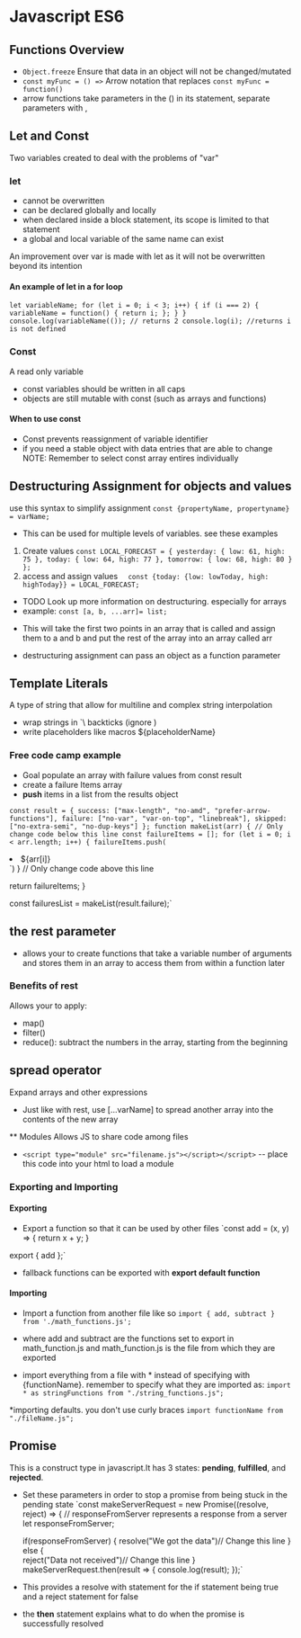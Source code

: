 # Javascript ES6

## Functions Overview
* `Object.freeze` Ensure that data in an object will not be changed/mutated
* `const myFunc = () =>` Arrow notation that replaces `const myFunc = function()`
* arrow functions take parameters in the () in its statement, separate parameters with ,
## Let and Const
Two variables created to deal with the problems of "var"

### let
* cannot be overwritten
* can be declared globally and locally
* when declared inside a block statement, its scope is limited to that statement
* a global and local variable of the same name can exist

An improvement over var is made with let as it will not be overwritten beyond its intention

#### An example of let in a for loop
`let variableName;
for (let i = 0; i < 3; i++) {
if (i === 2) {
variableName = function() {
return i;
};
}
}
console.log(variableName(());
// returns 2
console.log(i);
//returns i is not defined`

### Const
A read only variable
* const variables should be written in all caps
* objects are still mutable with const (such as arrays and functions)

#### When to use const
* Const prevents reassignment of variable identifier
* if you need a stable object with data entries that are able to change
NOTE: Remember to select const array entires individually

## Destructuring Assignment for objects and values
use this syntax to simplify assignment
`const {propertyName, propertyname} = varName;`
* This can be used for multiple levels of variables. see these examples
1. Create values
`const LOCAL_FORECAST = {
  yesterday: { low: 61, high: 75 },
  today: { low: 64, high: 77 },
  tomorrow: { low: 68, high: 80 }
};`
2. access and assign values
`  const {today: {low: lowToday, high: highToday}} = LOCAL_FORECAST;`

* TODO Look up more information on destructuring. especially for arrays
* example:
`const [a, b, ...arr]= list;`
- This will take the first two points in an array that is called and assign them to a and b and put the rest of the array into an array called arr
* destructuring assignment can pass an object as a function parameter

## Template Literals
A type of string that allow for multiline and complex string interpolation
* wrap strings in \`\ backticks (ignore \)
* write placeholders like macros ${placeholderName}

### Free code camp example
* Goal populate an array with failure values from const result
* create a failure Items array
* **push** items in a list from the results object

`const result = {
  success: ["max-length", "no-amd", "prefer-arrow-functions"],
  failure: ["no-var", "var-on-top", "linebreak"],
  skipped: ["no-extra-semi", "no-dup-keys"]
};
function makeList(arr) {
  // Only change code below this line
  const failureItems = [];
  for (let i = 0; i < arr.length; i++) {
    failureItems.push(`<li class="text-warning">${arr[i]}</li>`)
  }
  // Only change code above this line

  return failureItems;
}

const failuresList = makeList(result.failure);`

## the rest parameter
* allows your to create functions that take a variable number of arguments and stores them in an array to access them from within a function later

### Benefits of rest
Allows your to apply:
* map()
* filter()
* reduce(): subtract the numbers in the array, starting from the beginning

## spread operator
Expand arrays and other expressions 
* Just like  with rest, use [...varName] to spread another array into the contents of the new array

** Modules
Allows JS to share code among files
* `<script type="module" src="filename.js"></script></script>` -- place this code into your html to load a module

### Exporting and Importing

#### Exporting
* Export a function so that it can be used by other files
`const add = (x, y) => {
  return x + y;
}

export { add };`

* fallback functions can be exported with **export default function**

#### Importing
* Import a function from another file like so 
`import { add, subtract } from './math_functions.js';`

- where add and subtract are the functions set to export in math_function.js and math_function.js is the file from which they are exported

* import everything from a file with * instead of specifying with {functionName}. remember to specify what they are imported as:
`import * as stringFunctions from "./string_functions.js";`

*importing defaults. you don't use curly braces `import functionName from "./fileName.js";`

## Promise
This is a construct type in javascript.It has 3 states: **pending**, **fulfilled**, and **rejected**. 
* Set these parameters in order to stop a promise from being stuck in the pending state
`const makeServerRequest = new Promise((resolve, reject) => {
  // responseFromServer represents a response from a server
  let responseFromServer;
    
  if(responseFromServer) {
    resolve("We got the data")// Change this line
  } else {  
    reject("Data not received")// Change this line
  }
        makeServerRequest.then(result => {
      console.log(result);
});`
* This provides a resolve with statement for the if statement being true and a reject statement for false
* the **then** statement explains what to do when the promise is successfully resolved
